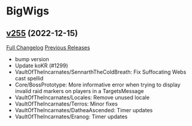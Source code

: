 # BigWigs

## [v255](https://github.com/BigWigsMods/BigWigs/tree/v255) (2022-12-15)
[Full Changelog](https://github.com/BigWigsMods/BigWigs/compare/v254.5...v255) [Previous Releases](https://github.com/BigWigsMods/BigWigs/releases)

- bump version  
- Update koKR (#1299)  
- VaultOfTheIncarnates/SennarthTheColdBreath: Fix Suffocating Webs cast spellid  
- Core/BossPrototype: More informative error when trying to display invalid raid markers on players in a TargetsMessage  
- VaultOfTheIncarnates/Locales: Remove unused locale  
- VaultOfTheIncarnates/Terros: Minor fixes  
- VaultOfTheIncarnates/DatheaAscended: Timer updates  
- VaultOfTheIncarnates/Eranog: Timer updates  
